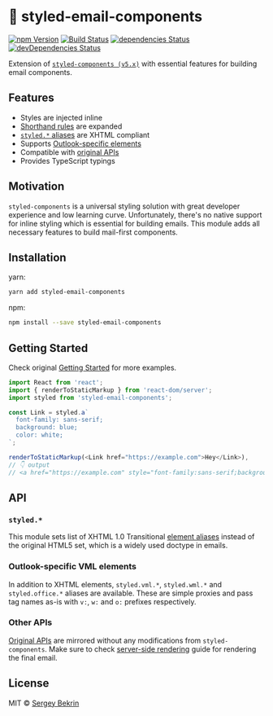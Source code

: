 # 💌 styled-email-components

[![npm Version](https://img.shields.io/npm/v/styled-email-components.svg)](https://www.npmjs.com/package/styled-email-components)
[![Build Status](https://img.shields.io/travis/sbekrin/styled-email-components.svg)](https://travis-ci.org/sbekrin/styled-email-components)
[![dependencies Status](https://img.shields.io/david/sbekrin/styled-email-components.svg)](https://david-dm.org/sbekrin/styled-email-components)
[![devDependencies Status](https://img.shields.io/david/dev/sbekrin/styled-email-components.svg)](https://david-dm.org/sbekrin/styled-email-components?type=dev)

Extension of [`styled-components (v5.x)`](https://www.styled-components.com/) with
essential features for building email components.

## Features

- Styles are injected inline
- [Shorthand rules](./src/css-to-style.js#L6) are expanded
- [`styled.*` aliases](./src/utils/xhtml-elements.js) are XHTML compliant
- Supports [Outlook-specific elements](#outlook-specific-vml-elements)
- Compatible with [original APIs](https://www.styled-components.com/docs/api)
- Provides TypeScript typings

## Motivation

`styled-components` is a universal styling solution with great developer
experience and low learning curve. Unfortunately, there's no native support for
inline styling which is essential for building emails. This module adds all
necessary features to build mail-first components.

## Installation

yarn:

```sh
yarn add styled-email-components
```

npm:

```sh
npm install --save styled-email-components
```

## Getting Started

Check original
[Getting Started](https://www.styled-components.com/docs/basics#getting-started)
for more examples.

```js
import React from 'react';
import { renderToStaticMarkup } from 'react-dom/server';
import styled from 'styled-email-components';

const Link = styled.a`
  font-family: sans-serif;
  background: blue;
  color: white;
`;

renderToStaticMarkup(<Link href="https://example.com">Hey</Link>),
// 👇 output
// <a href="https://example.com" style="font-family:sans-serif;background-color:blue;color:white;">Hey</a>
```

## API

### `styled.*`

This module sets list of XHTML 1.0 Transitional
[element aliases](./src/utils/xhtml-elements.js) instead of the original HTML5 set,
which is a widely used doctype in emails.

### Outlook-specific VML elements

In addition to XHTML elements, `styled.vml.*`, `styled.wml.*` and
`styled.office.*` aliases are available. These are simple proxies and pass tag
names as-is with `v:`, `w:` and `o:` prefixes respectively.

### Other APIs

[Original APIs](https://www.styled-components.com/docs/api) are mirrored without
any modifications from `styled-components`. Make sure to check
[server-side rendering](https://www.styled-components.com/docs/advanced#server-side-rendering)
guide for rendering the final email.

## License

MIT &copy; [Sergey Bekrin](http://bekrin.me/)